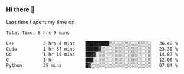 ### Hi there 👋

<!--
**Grav1tum/Grav1tum** is a ✨ _special_ ✨ repository because its `README.md` (this file) appears on your GitHub profile.

Here are some ideas to get you started:

- 🔭 I’m currently working on ...
- 🌱 I’m currently learning ...
- 👯 I’m looking to collaborate on ...
- 🤔 I’m looking for help with ...
- 💬 Ask me about ...
- 📫 How to reach me: ...
- 😄 Pronouns: ...
- ⚡ Fun fact: ...
-->
Last time I spent my time on:
<!--START_SECTION:waka-->

```txt
Total Time: 8 hrs 9 mins

C++           3 hrs 4 mins    █████████░░░░░░░░░░░░░░░░   36.48 %
Cuda          1 hr 57 mins    █████▓░░░░░░░░░░░░░░░░░░░   23.30 %
Go            1 hr 15 mins    ███▓░░░░░░░░░░░░░░░░░░░░░   14.87 %
C             1 hr            ███░░░░░░░░░░░░░░░░░░░░░░   12.00 %
Python        35 mins         █▓░░░░░░░░░░░░░░░░░░░░░░░   07.04 %
```

<!--END_SECTION:waka-->
